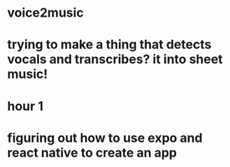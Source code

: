 # voice2music
# trying to make a thing that detects vocals and transcribes? it into sheet music!


# hour 1
  # figuring out how to use expo and react native to create an app

